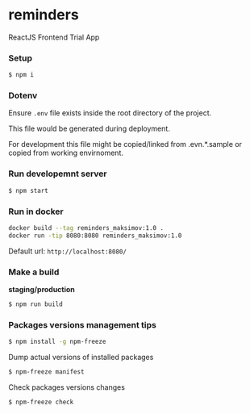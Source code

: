 # reminders
ReactJS Frontend Trial App

### Setup

```bash
$ npm i
```

### Dotenv

Ensure `.env` file exists inside the root directory of the project.

This file would be generated during deployment.

For development this file might be copied/linked from .evn.*.sample or copied from working envirnoment.

### Run developemnt server

```bash
$ npm start
```

### Run in docker
```bash
docker build --tag reminders_maksimov:1.0 .
docker run -tip 8080:8080 reminders_maksimov:1.0
```


Default url: `http://localhost:8080/`

### Make a build

**staging/production**

```bash
$ npm run build
```

### Packages versions management tips

```bash
$ npm install -g npm-freeze
```

Dump actual versions of installed packages

```bash
$ npm-freeze manifest
```

Check packages versions changes

```bash
$ npm-freeze check
```


